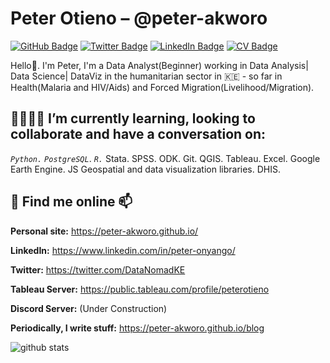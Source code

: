 # Peter Otieno – @peter-akworo

[![GitHub Badge](https://img.shields.io/github/followers/peter-akworo?style=social)](https://github.com/peter-akworo)
[![Twitter Badge](https://img.shields.io/twitter/follow/DataNomadKE?style=social)](https://twitter.com/DataNomadKE)
[![LinkedIn Badge](https://img.shields.io/badge/My-LinkedIn-blue)](https://www.linkedin.com/in/peter-onyango/)
[![CV Badge](https://img.shields.io/badge/My-CV-critical)](https://drive.google.com/open?id=1gwHw9gMmIa-pfVkyDPUQqvnPsFsTXu1V)

Hello👋. I'm Peter, I'm a Data Analyst(Beginner) working in Data Analysis| Data Science| DataViz in the humanitarian sector in :kenya: - so far in Health(Malaria and HIV/Aids) and Forced Migration(Livelihood/Migration).


## 🌱👯🤔💬 I’m currently learning, looking to collaborate and have a conversation on:
*`Python.`* *`PostgreSQL`*. *`R.`* Stata. SPSS. ODK. Git. QGIS. Tableau. Excel. Google Earth Engine. JS Geospatial and data visualization libraries. DHIS.

## :telescope: Find me online 📫

**Personal site:** https://peter-akworo.github.io/

**LinkedIn:** https://www.linkedin.com/in/peter-onyango/

**Twitter:** https://twitter.com/DataNomadKE

**Tableau Server:** https://public.tableau.com/profile/peterotieno

**Discord Server:** (Under Construction)

**Periodically, I write stuff:** https://peter-akworo.github.io/blog


![github stats](https://github-readme-stats.vercel.app/api?username=peter-akworo&show_icons=true)
